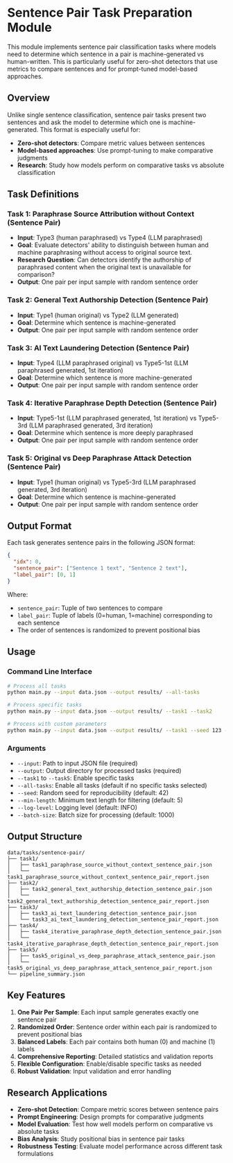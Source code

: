 # Sentence Pair Task Preparation Module

This module implements sentence pair classification tasks where models need to determine which sentence in a pair is machine-generated vs human-written. This is particularly useful for zero-shot detectors that use metrics to compare sentences and for prompt-tuned model-based approaches.

## Overview

Unlike single sentence classification, sentence pair tasks present two sentences and ask the model to determine which one is machine-generated. This format is especially useful for:

- **Zero-shot detectors**: Compare metric values between sentences
- **Model-based approaches**: Use prompt-tuning to make comparative judgments
- **Research**: Study how models perform on comparative tasks vs absolute classification

## Task Definitions

### Task 1: Paraphrase Source Attribution without Context (Sentence Pair)
- **Input**: Type3 (human paraphrased) vs Type4 (LLM paraphrased)
- **Goal**: Evaluate detectors' ability to distinguish between human and machine paraphrasing without access to original source text.
- **Research Question**: Can detectors identify the authorship of paraphrased content when the original text is unavailable for comparison? 
- **Output**: One pair per input sample with random sentence order

### Task 2: General Text Authorship Detection (Sentence Pair)
- **Input**: Type1 (human original) vs Type2 (LLM generated)
- **Goal**: Determine which sentence is machine-generated
- **Output**: One pair per input sample with random sentence order

### Task 3: AI Text Laundering Detection (Sentence Pair)
- **Input**: Type4 (LLM paraphrased original) vs Type5-1st (LLM paraphrased generated, 1st iteration)
- **Goal**: Determine which sentence is more machine-generated
- **Output**: One pair per input sample with random sentence order

### Task 4: Iterative Paraphrase Depth Detection (Sentence Pair)
- **Input**: Type5-1st (LLM paraphrased generated, 1st iteration) vs Type5-3rd (LLM paraphrased generated, 3rd iteration)
- **Goal**: Determine which sentence is more deeply paraphrased
- **Output**: One pair per input sample with random sentence order

### Task 5: Original vs Deep Paraphrase Attack Detection (Sentence Pair)
- **Input**: Type1 (human original) vs Type5-3rd (LLM paraphrased generated, 3rd iteration)
- **Goal**: Determine which sentence is machine-generated
- **Output**: One pair per input sample with random sentence order

## Output Format

Each task generates sentence pairs in the following JSON format:

```json
{
  "idx": 0,
  "sentence_pair": ["Sentence 1 text", "Sentence 2 text"],
  "label_pair": [0, 1]
}
```

Where:
- `sentence_pair`: Tuple of two sentences to compare
- `label_pair`: Tuple of labels (0=human, 1=machine) corresponding to each sentence
- The order of sentences is randomized to prevent positional bias

## Usage

### Command Line Interface

```bash
# Process all tasks
python main.py --input data.json --output results/ --all-tasks

# Process specific tasks
python main.py --input data.json --output results/ --task1 --task2

# Process with custom parameters
python main.py --input data.json --output results/ --task1 --seed 123 --min-length 10
```

### Arguments

- `--input`: Path to input JSON file (required)
- `--output`: Output directory for processed tasks (required)
- `--task1` to `--task5`: Enable specific tasks
- `--all-tasks`: Enable all tasks (default if no specific tasks selected)
- `--seed`: Random seed for reproducibility (default: 42)
- `--min-length`: Minimum text length for filtering (default: 5)
- `--log-level`: Logging level (default: INFO)
- `--batch-size`: Batch size for processing (default: 1000)

## Output Structure

```
data/tasks/sentence-pair/
├── task1/
│   ├── task1_paraphrase_source_without_context_sentence_pair.json
│   └── task1_paraphrase_source_without_context_sentence_pair_report.json
├── task2/
│   ├── task2_general_text_authorship_detection_sentence_pair.json
│   └── task2_general_text_authorship_detection_sentence_pair_report.json
├── task3/
│   ├── task3_ai_text_laundering_detection_sentence_pair.json
│   └── task3_ai_text_laundering_detection_sentence_pair_report.json
├── task4/
│   ├── task4_iterative_paraphrase_depth_detection_sentence_pair.json
│   └── task4_iterative_paraphrase_depth_detection_sentence_pair_report.json
├── task5/
│   ├── task5_original_vs_deep_paraphrase_attack_sentence_pair.json
│   └── task5_original_vs_deep_paraphrase_attack_sentence_pair_report.json
└── pipeline_summary.json
```

## Key Features

1. **One Pair Per Sample**: Each input sample generates exactly one sentence pair
2. **Randomized Order**: Sentence order within each pair is randomized to prevent positional bias
3. **Balanced Labels**: Each pair contains both human (0) and machine (1) labels
4. **Comprehensive Reporting**: Detailed statistics and validation reports
5. **Flexible Configuration**: Enable/disable specific tasks as needed
6. **Robust Validation**: Input validation and error handling

## Research Applications

- **Zero-shot Detection**: Compare metric scores between sentence pairs
- **Prompt Engineering**: Design prompts for comparative judgments
- **Model Evaluation**: Test how well models perform on comparative vs absolute tasks
- **Bias Analysis**: Study positional bias in sentence pair tasks
- **Robustness Testing**: Evaluate model performance across different task formulations
